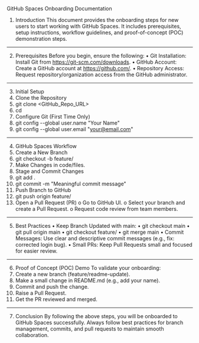GitHub Spaces Onboarding Documentation
1. Introduction
This document provides the onboarding steps for new users to start working with GitHub Spaces. It includes prerequisites, setup instructions, workflow guidelines, and proof-of-concept (POC) demonstration steps.
________________________________________
2. Prerequisites
Before you begin, ensure the following:
•	Git Installation: Install Git from https://git-scm.com/downloads.
•	GitHub Account: Create a GitHub account at https://github.com/.
•	Repository Access: Request repository/organization access from the GitHub administrator.
________________________________________
3. Initial Setup
1.	Clone the Repository
2.	git clone <GitHub_Repo_URL>
3.	cd <repo-name>
4.	Configure Git (First Time Only)
5.	git config --global user.name "Your Name"
6.	git config --global user.email "your@email.com"
________________________________________
4. GitHub Spaces Workflow
1.	Create a New Branch
2.	git checkout -b feature/<task-name>
3.	Make Changes in code/files.
4.	Stage and Commit Changes
5.	git add .
6.	git commit -m "Meaningful commit message"
7.	Push Branch to GitHub
8.	git push origin feature/<task-name>
9.	Open a Pull Request (PR)
o	Go to GitHub UI.
o	Select your branch and create a Pull Request.
o	Request code review from team members.
________________________________________
5. Best Practices
•	Keep Branch Updated with main:
•	git checkout main
•	git pull origin main
•	git checkout feature/<task-name>
•	git merge main
•	Commit Messages: Use clear and descriptive commit messages (e.g., fix: corrected login bug).
•	Small PRs: Keep Pull Requests small and focused for easier review.
________________________________________
6. Proof of Concept (POC) Demo
To validate your onboarding:
1.	Create a new branch (feature/readme-update).
2.	Make a small change in README.md (e.g., add your name).
3.	Commit and push the change.
4.	Raise a Pull Request.
5.	Get the PR reviewed and merged.
________________________________________
7. Conclusion
By following the above steps, you will be onboarded to GitHub Spaces successfully. Always follow best practices for branch management, commits, and pull requests to maintain smooth collaboration.


